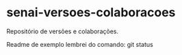 # senai-versoes-colaboracoes

Repositório de versões e colaborações.

Readme de exemplo
lembrei do comando: git status
